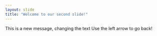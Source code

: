 ```yaml
---
layout: slide
title: "Welcome to our second slide!"
---
```

This is a new message, changing the text
Use the left arrow to go back!
